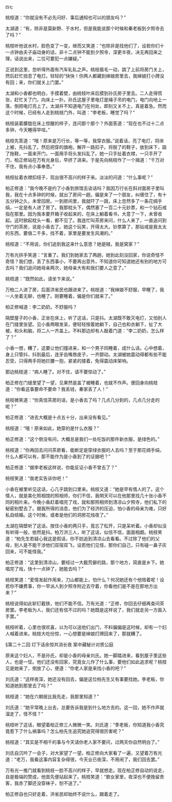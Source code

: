     四七 

   桃枝道：“你就没有不必先问好、事后通知也可以的朋友吗？”

   太湖道：“有，除非是莫新野、于水村，但是我能说那个时候和秦老板到夕照寺去了吗？”

   桃枝听他说水村，脸色变了一变，继而又笑道：“也除非是找他们了，设若你们十一点钟由夫子庙动身的话，非十二点钟不能到夕照寺，深更半夜，决无再回来之理，话说出来，二位可要犯一点嫌疑。”

   正说到这里，忽听得外面有汽车轧轧之声。桃枝眉毛一动，跳了上前将房门关上，然后赶忙扭息了电灯。轻轻的“快快！你两人都藏到婶娘房里去，我婶娘打小牌没有回；来，你们就关上门罢。”

   太湖和小香都也明白，手摸着壁，由桃枝叶床后摸到孙氏房子里去。二人走得慌张，赶忙关了门，向床上一扑。孙氏这屋子里电灯是绳子吊的电门，电门向地上一落，倒把电灯亮上了。太湖并不知道电门在何处，即刻又关不上，真是着急。然而这个时候，已经有人走到桃枝门外，叫道：“李老板，睡觉了吗？”

   桃枝装着朦胧在床上惊醒的样子，连问那个那个？外面答道：“现在也不过十二点多钟，今天睡得早哇。”

   桃枝先答道：“哦！原来是万行长，等一等，我穿衣服。”说着话，亮了电灯，将床上被，先抖乱了。然后把穿的旗袍，解开一路扣子。将脱了的鞋子，放到床下，趿了拖鞋，一面来开门，一面用手将头发抖乱了。她一只手扯着衣襟，一只手开了门，柏正修站在万有光身后，早挤了进来。于是先向桃枝作了一个揖道：“千万对不住，我有点小事奉恳。”

   桃枝扯着衣襟扣纽子，现出很不高兴的样子来。淡淡的问道：“什么事呢？”

   柏正修道：“我今晚不是约了小香到旅馆去谈话吗？我因万行长在斜对面房子里叫我，我在十点多钟的时候，就出了房间一趟。偏是来了一个朋友，纠缠住了，有十五分钟之久，未曾回房。一到房间里，我就吓了一跳，床上忽然多了一条花绸手绢，一定是有人进了房了。我那枕头下，偶然塞了一百二十元钞票，和一个钻石戒指在那里。因为我本要开箱子收起来的，在床上躺着看书，大意了一下，未曾收起。这时掀起枕头一看，都不见了。我连忙叫茶房来问，什么人来了，一直追问到守门的茶房，说是小香去了。她这个玩笑，开得太大。钞票算了，那钻戒是我太太的东西，要值二千多，找不着，家里是要发生风潮的。”

   桃枝道：“不用说，你们追到我这来什么意思？她是贼，我是窝家？”

   万有光拱手笑道：“言重了。我们到她家去了两趟，她到此刻没回家，你说奇怪不奇怪？我们想，丢了东西事小，不要再出意外，不知道你可知道她还有别的地方可去吗？我们追问她母亲两次，她母亲大有和我们要人之意了。”

   桃枝道：“既然如此，请坐卞来说。”

   万柏二人进了房，后面洪省民也跟进来了。桃枝道：“我婶娘不舒服，早睡了，我一人坐着无聊，也睡了。刚要睡着，偏是你们就来了。”

   柏正修喊道：李二奶奶，不舒服吗？

   隔壁屋子的小香，正坐在床上，听了这话，只是抖。太湖既不敢灭电灯，又怕别人在门缝里张望。见小香两眼发呆，便轻轻按着她躺下，自己也和衣躺下，扯了大被，和头和脑，将二人一齐盖上。不料那边却有人敲着门道：“李二奶奶，怎么样了？”

   小香一想，糟了，这要让他们撞进来，和一个男子同睡着，成什么话。心中想着，身上只管抖，抖到最后，连牙齿嘴唇皮子，一齐颤动。太湖被她震动得都有些不能忍受，只得两手将她拦腰一抱，紧紧的搂着，免得震动床架响。

   那边桃枝道：“病人睡了。对不住，请不要惊动了。”

   柏正修在门缝里望了一望，见果然是盖了被睡着，也就不作声。便回身向桃枝道：“你看这事要命不要命？我丢钱，秦家丢了人！”

   桃枝微笑道：“你真信茶房的话，是小香去了吗？几点几分到的，几点几分走的呢？”

   柏正修道：“进去大概是十点五十分，出来没有看见。”

   桃枝道：“哦！原来如此，她穿的是什么衣服？”

   柏正修道：“这个倒没有问，大概总是我们一处吃饭的那件新衣服，是绿色的。”

   桃枝道：“你再回去问问茶房看，能断定是穿绿衣服的人去吗？至于那花绸手绢，什么人都可以有，那不能作为是小香到了的证据吧？”

   柏正修道：“据李老板这样说，你能反证小香不曾去了？”

   桃枝笑道：“我老实告诉你吧！”

   小香在被里听见这话，心几乎跳到口里来。桃枝又道：“她是早有情人的了。这个情人，就是美化照相馆的照相师，你们不信，我明天可以在他那里找几十张小香不同的相片来。今晚小香赶着唱完了戏，就和那照相师到清凉山夕照寺，他们私下的秘密别墅去了。据我所得的消息，他们为了经济的压迫，怕小香的母亲为难，只好私自结婚。这个时候，或者是他们的洞房花烛夜了。”

   太湖在隔壁听了这话，按住小香的两只手，竟忘了松开，只是呆听着。小香却似没有听得一般，依然是抖。柏万洪三人，听了这话，似信不信，面面相觑。桃枝笑道：“柏先生若疑心我这是假话，你不妨追到清凉山去看看。不过除了他们的父母，别人是不能干涉他们双宿双飞，设若他们见怪，那你们自己，只有碰一鼻子灰回来，可不能怪我。”

   柏正修道：“这里到清凉山，要经过一大截荒僻的路，那个地方，简直是乡下。她唱完了戏，快十一点钟了，她能去吗？”

   桃枝笑道：“爱情发起作用来，刀山都能上，怕什么？何况她还有个他陪着呢！设若你不嫌费事，你一早派人到夕照寺附近去守着，你看他们是不是在那地方出来？”

   桃枝说得如此斩钉截铁，他们不能不信。万有光道：“正修，你回去仔细再查问茶房罢。李老板为人，我们还有信不过的吗？她既是这样说了，我们就走另一方面入手罢。”

   桃枝听着，心里也很欢喜，以为可以送他们出门，不料偏偏是这时候，却有一个妇人喊着进来。桃枝大吃份惊，一心想要是婶娘打牌回来了，那就糟了。

   §第二十二回 灯下话余惊共消长夜 案中藏秘计对质公庭

   原来这个妇人，不是孙氏，却是小香的母亲刘氏。她一脚踏进来，看到屋子里这些人，也是一怔。他们还没有回家，究竟女儿作了什么事，要他们如此追求呢？桃枝见是她来了，倒放了心，便道：“你老人家是来找小香的吧？”

   刘氏道：“这样夜深，她还没有回去，偏是这位柏先生又有事要找她。李老板，你知道她到那里去了吗？”

   桃枝道：“她在六朝居比我先走，我那里知道？”

   刘氏道：“她平常晚上出去，总要告诉我是到什么地方去的。这一回，她不作声就溜走了，怪不怪？”

   桃枝听了这话，眼望着柏正修三人微微一笑。刘氏道：“季老板，你知道我小香究竟惹下了什么祸事吗？怎么柏先生追究她追究得很厉害呢？”

   桃枝道：“其实是不相千的事与今天请你老人家不要问，过两天你自然明白了。”

   刘氏自沉吟了一会子，对大家望了一望。柏正修向大家看了一遍，又望着万有光道：“老万，我看这事内容复杂得很，今天业已夜深，不用闹了，我们回去罢。”

   万有光一推门就看到桃枝一脸不高兴的样子，早就想走。现在柏正修自动的说走，自是极端的赞成，他首先便站起来了。桃枝笑道：“歌女家里，夜深也不便挽留贵客，我赤了脚还没穿袜子，恕不送了。”

   柏正修自也只好走着，洪省民却始终不说什么，跟着走了。

